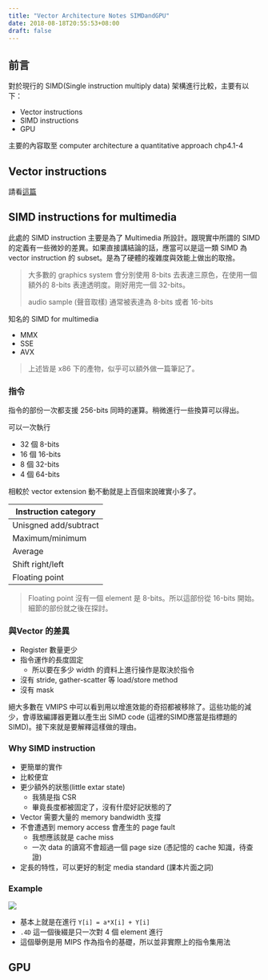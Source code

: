 ```yaml
---
title: "Vector Architecture Notes SIMDandGPU"
date: 2018-08-18T20:55:53+08:00
draft: false
---
```


## 前言

對於現行的 SIMD(Single instruction multiply data) 架構進行比較，主要有以下：

- Vector instructions
- SIMD instructions
- GPU

主要的內容取至 computer architecture a quantitative approach chp4.1-4

## Vector instructions

請看[這篇](https://bemg.github.io/blog/posts/vector-architecture-notes-1/)

## SIMD instructions for multimedia

此處的 SIMD instruction 主要是為了 Multimedia 所設計。跟現實中所謂的 SIMD 的定義有一些微妙的差異。如果直接講結論的話，應當可以是這一類 SIMD 為 vector instruction 的 subset。是為了硬體的複雜度與效能上做出的取捨。

> 大多數的 graphics system 會分別使用 8-bits 去表達三原色，在使用一個額外的 8-bits 表達透明度。剛好用完一個 32-bits。
>
> audio sample (聲音取樣) 通常被表達為 8-bits 或者 16-bits

知名的 SIMD for multimedia 

- MMX
- SSE
- AVX

> 上述皆是 x86 下的產物，似乎可以額外做一篇筆記了。

### 指令

指令的部份一次都支援 256-bits 同時的運算。稍微進行一些換算可以得出。

可以一次執行

- 32 個 8-bits
- 16 個 16-bits
- 8 個 32-bits
- 4 個 64-bits

相較於 vector extension 動不動就是上百個來說確實小多了。

| Instruction category  |
| --------------------- |
| Unisgned add/subtract |
| Maximum/minimum       |
| Average               |
| Shift right/left      |
| Floating point        |

> Floating point 沒有一個 element 是 8-bits。所以這部份從 16-bits 開始。細節的部份就之後在探討。

### 與Vector 的差異

- Register 數量更少
- 指令運作的長度固定
  - 所以要在多少 width 的資料上進行操作是取決於指令
- 沒有 stride, gather-scatter 等 load/store method
- 沒有 mask

絕大多數在 VMIPS 中可以看到用以增進效能的奇招都被移除了。這些功能的減少，會導致編譯器更難以產生出 SIMD code (這裡的SIMD應當是指標題的SIMD)。接下來就是要解釋這樣做的理由。

### Why SIMD instruction

- 更簡單的實作
- 比較便宜
- 更少額外的狀態(little extar state)
  - 我猜是指 CSR
  - 畢竟長度都被固定了，沒有什麼好記狀態的了
- Vector 需要大量的 memory bandwidth 支撐
- 不會遭遇到 memory access 會產生的 page fault
  - 我想應該就是 cache miss
  - 一次 data 的讀寫不會超過一個 page size (憑記憶的 cache 知識，待查證)
- 定長的特性，可以更好的制定 media standard (課本片面之詞)  

### Example

![](https://i.imgur.com/dQqf7o8.png)

- 基本上就是在進行 `Y[i] = a*X[i] + Y[i]`
- `.4D` 這一個後綴是只一次對 4 個 element 進行
- 這個舉例是用 MIPS 作為指令的基礎，所以並非實際上的指令集用法

## GPU
